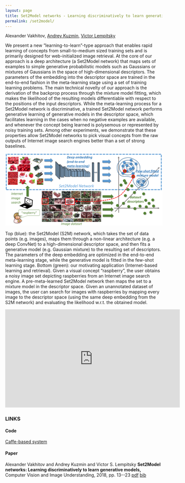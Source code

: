 ```yaml
---
layout: page
title: Set2Model networks - Learning discriminatively to learn generative models
permalink: /set2model/
---
```

Alexander Vakhitov,
[Andrey Kuzmin](),
[Victor Lempitsky](http://sites.skoltech.ru/compvision/members/vilem/)

We present a new ”learning-to-learn”-type approach that enables rapid learning of concepts from small-to-medium sized training sets and is primarily designed for web-initialized image retrieval. At the core of our approach is a deep architecture (a Set2Model network) that maps sets of examples to simple generative probabilistic models such as Gaussians or mixtures of Gaussians in the space of high-dimensional descriptors.
The parameters of the embedding into the descriptor space are trained in the end-to-end fashion in the meta-learning stage using a set of training learning problems. The main technical novelty of our approach is the derivation of the backprop process through the mixture model fitting, which makes the likelihood of the resulting models differentiable with respect to the positions of the input descriptors.
While the meta-learning process for a Set2Model network is discriminative, a trained Set2Model network performs generative learning of generative models in the descriptor space, which facilitates learning in the cases when no negative examples are available, and whenever the concept being learned is polysemous or represented by noisy training sets. Among other experiments, we demonstrate that these properties allow Set2Model networks to pick visual concepts from the raw outputs of Internet image search engines better than a set of strong baselines.

![My helpful screenshot](/assets/s2m/internet.png)

Top (blue): the Set2Model (S2M) network, which takes the set of data points (e.g. images), maps them through a non-linear architecture (e.g. a deep ConvNet) to a high-dimensional descriptor space, and then fits a generative model (e.g. Gaussian mixture) to the resulting set of descriptors. The parameters of the deep embedding are optimized in the end-to-end meta-learning stage, while the generative model is fitted in the few-shot learning stage.
Bottom (green): our motivating application (Internet-based learning and retrieval). Given a visual concept “raspberry”, the user obtains a noisy image set depicting raspberries from an Internet image search engine. A pre-meta-learned Set2Model network then maps the set to a mixture model in the descriptor space. Given an unannotated dataset of images, the user can search for images with raspberries by mapping every image to the descriptor space (using the same deep embedding from the S2M network) and evaluating the likelihood w.r.t. the obtained model. 

<iframe width="560" height="315" src="https://www.youtube.com/embed/xBkzWCc0fUI" frameborder="0" allow="accelerometer; autoplay; encrypted-media; gyroscope; picture-in-picture" allowfullscreen></iframe>

### LINKS

#### Code
[Caffe-based system](https://github.com/alexandervakhitov/set2model.git)
 
#### Paper

Alexander Vakhitov and
Andrey Kuzmin and
Victor S. Lempitsky **Set2Model networks: Learning discriminatively to learn generative
models,**  Computer Vision and Image Understanding, 2018,  pp. 13--23
[pdf]({{site.url}}/scripts/publications/files/s2mcviu.pdf)
[bib]({{site.url}}/scripts/publications/bib/set2model2018.bib)